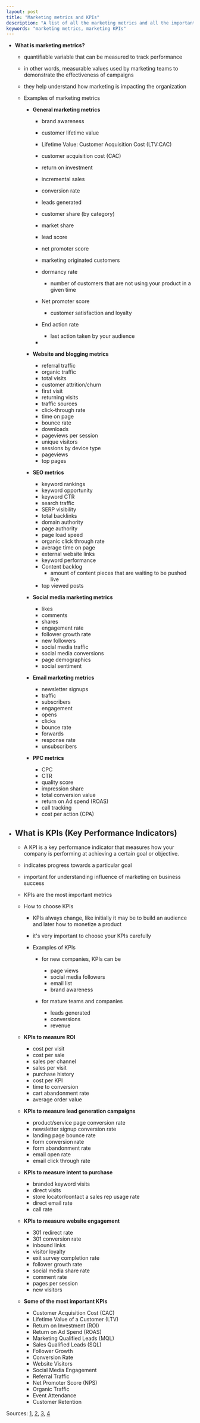 ```yaml
---
layout: post
title: "Marketing metrics and KPIs"
description: "A list of all the marketing metrics and all the important KPIs for your business."
keywords: "marketing metrics, marketing KPIs"
---
```


- **What is marketing metrics?**

    - quantifiable variable that can be measured to track performance
    - in other words, measurable values used by marketing teams to demonstrate the effectiveness of campaigns
    - they help understand how marketing is impacting the organization
    
    - Examples of marketing metrics

        - **General marketing metrics**

            - brand awareness
            - customer lifetime value
            - Lifetime Value: Customer Acquisition Cost (LTV:CAC)
            - customer acquisition cost (CAC)
            - return on investment
            - incremental sales
            - conversion rate
            - leads generated
            - customer share (by category)
            - market share
            - lead score
            - net promoter score
            - marketing originated customers
            - dormancy rate

                - number of customers that are not using your product in a given time

            - Net promoter score
                - customer satisfaction and loyalty
            
            - End action rate
                - last action taken by your audience

            - 

        - **Website and blogging metrics**

            - referral traffic
            - organic traffic
            - total visits
            - customer attrition/churn
            - first visit
            - returning visits
            - traffic sources
            - click-through rate
            - time on page
            - bounce rate
            - downloads
            - pageviews per session
            - unique visitors
            - sessions by device type
            - pageviews
            - top pages
        
        - **SEO metrics**

            - keyword rankings
            - keyword opportunity
            - keyword CTR
            - search traffic
            - SERP visibility
            - total backlinks
            - domain authority
            - page authority
            - page load speed
            - organic click through rate
            - average time on page
            - external website links
            - keyword performance
            - Content backlog
                - amount of content pieces that are waiting to be pushed live
            - top viewed posts

        - **Social media marketing metrics**
            
            - likes
            - comments
            - shares
            - engagement rate
            - follower growth rate
            - new followers
            - social media traffic
            - social media conversions
            - page demographics
            - social sentiment

        - **Email marketing metrics**

            - newsletter signups
            - traffic
            - subscribers
            - engagement
            - opens
            - clicks
            - bounce rate
            - forwards
            - response rate
            - unsubscribers

        - **PPC metrics**

            - CPC
            - CTR
            - quality score
            - impression share
            - total conversion value
            - return on Ad spend (ROAS)
            - call tracking
            - cost per action (CPA)


- ## What is KPIs (Key Performance Indicators)

    - A KPI is a key performance indicator that measures how your company is performing at achieving a certain goal or objective.
    - indicates progress towards a particular goal
    - important for understanding influence of marketing on business success
    - KPIs are the most important metrics

    - How to choose KPIs

        - KPIs always change, like initially it may be to build an audience and later how to monetize a product
        - it's very important to choose your KPIs carefully
        
        - Examples of KPIs
            
            - for new companies, KPIs can be

                - page views
                - social media followers
                - email list
                - brand awareness

            - for mature teams and companies

                - leads generated
                - conversions
                - revenue
    
    - **KPIs to measure ROI**

        - cost per visit
        - cost per sale
        - sales per channel
        - sales per visit
        - purchase history
        - cost per KPI
        - time to conversion
        - cart abandonment rate
        - average order value
        
    - **KPIs to measure lead generation campaigns**

        - product/service page conversion rate
        - newsletter signup conversion rate
        - landing page bounce rate
        - form conversion rate
        - form abandonment rate
        - email open rate
        - email click through rate
        
    - **KPIs to measure intent to purchase**

        - branded keyword visits
        - direct visits
        - store locator/contact a sales rep usage rate
        - direct email rate
        - call rate
        
    - **KPIs to measure website engagement**

        - 301 redirect rate
        - 301 conversion rate
        - inbound links
        - visitor loyalty
        - exit survey completion rate
        - follower growth rate
        - social media share rate
        - comment rate
        - pages per session
        - new visitors
    
    - **Some of the most important KPIs**

        - Customer Acquisition Cost (CAC)
        - Lifetime Value of a Customer (LTV)
        - Return on Investment (ROI)
        - Return on Ad Spend (ROAS)
        - Marketing Qualified Leads (MQL)
        - Sales Qualified Leads (SQL)
        - Follower Growth
        - Conversion Rate
        - Website Visitors
        - Social Media Engagement
        - Referral Traffic
        - Net Promoter Score (NPS)
        - Organic Traffic
        - Event Attendance
        - Customer Retention

Sources: [1](https://coschedule.com/marketing-strategy/marketing-metrics-kpis/), [2](https://www.klipfolio.com/resources/kpi-examples/marketing), [3](https://webris.org/marketing-kpis/), [4](https://blog.hubspot.com/marketing/marketing-key-performance-indicators)